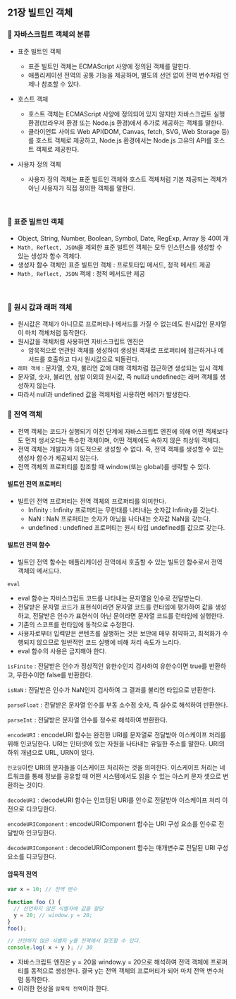 ## 21장 빌트인 객체

### 📌 자바스크립트 객체의 분류
- 표준 빌트인 객체
  - 표준 빌트인 객체는 ECMAScript 사양에 정의된 객체를 말한다.
  - 애플리케이션 전역의 공통 기능을 제공하며, 별도의 선언 없이 전역 변수처럼 언제나 참조할 수 있다.

- 호스트 객체
  - 호스트 객체는 ECMAScript 사양에 정의되어 있지 않지만 자바스크립트 실행환경(브라우저 환경 또는 Node.js 환경)에서 추가로 제공하는 객체를 말한다.
  - 클라이언트 사이드 Web API(DOM, Canvas, fetch, SVG, Web Storage 등)를 호스트 객체로 제공하고, Node.js 환경에서는 Node.js 고유의 API를 호스트 객체로 제공한다.
- 사용자 정의 객체
  - 사용자 정의 객체는 표준 빌트인 객체와 호스트 객체처럼 기본 제공되는 객체가 아닌 사용자가 직접 정의한 객체를 말한다.
<br>

### 📌 표준 빌트인 객체
- Object, String, Number, Boolean, Symbol, Date, RegExp, Array 등 40여 개
- `Math, Reflect, JSON`을 제외한 표준 빌트인 객체는 모두 인스턴스를 생성할 수 있는 생성자 함수 객체다.
- 생성자 함수 객체인 표준 빌트인 객체 : 프로토타입 메서드, 정적 메서드 제공
- `Math, Reflect, JSON` 객체 : 정적 메서드만 제공
<br>

### 📌 원시 값과 래퍼 객체
- 원시값은 객체가 아니므로 프로퍼티나 메서드를 가질 수 없는데도 원시값인 문자열이 마치 객체처럼 동작한다.
- 원시값을 객체처럼 사용하면 자바스크립트 엔진은 
  - 암묵적으로 연관된 객체를 생성하여 생성된 객체로 프로퍼티에 접근하거나 메서드를 호출하고 다시 원시값으로 되돌린다.
- `래퍼 객체` : 문자열, 숫자, 불리언 값에 대해 객체처럼 접근하면 생성되는 임시 객체
- 문자열, 숫자, 불리언, 심벌 이외의 원시값, 즉 null과 undefined는 래퍼 객체를 생성하지 않는다.
- 따라서 null과 undefined 값을 객체처럼 사용하면 에러가 발생한다.
### 📌 전역 객체
- 전역 객체는 코드가 실행되기 이전 단계에 자바스크립트 엔진에 의해 어떤 객체보다도 먼저 생서오디는 특수한 객체이며, 어떤 객체에도 속하지 않은 최상위 객체다.
- 전역 객체는 개발자가 의도적으로 생성할 수 없다. 즉, 전역 객체를 생성할 수 있는 생성자 함수가 제공되지 않는다.
- 전역 객체의 프로퍼티를 참조할 때 window(또는 global)를 생략할 수 있다.
#### 빌트인 전역 프로퍼티
- 빌트인 전역 프로퍼티는 전역 객체의 프로퍼티를 의미한다.
  - Infinity : Infinity 프로퍼티는 무한대를 나타내는 숫자값 Infinity를 갖는다.
  - NaN : NaN 프로퍼티는 숫자가 아님을 나타내는 숫자값 NaN을 갖는다.
  - undefined : undefined 프로퍼티는 원시 타입 undefined를 값으로 갖는다.
#### 빌트인 전역 함수
- 빌트인 전역 함수는 애플리케이션 전역에서 호출할 수 있는 빌트인 함수로서 전역 객체의 메서드다.
 
 `eval`
 
   -  eval 함수는 자바스크립트 코드를 나타내는 문자열을 인수로 전달받는다. 
   -  전달받은 문자열 코드가 표현식이라면 문자열 코드를 런타임에 평가하여 값을 생성하고, 전달받은 인수가 표현식이 아닌 문이라면 문자열 코드를 런타임에 실행한다. 
   -  기존의 스코프를 런타임에 동적으로 수정한다.
   -  사용자로부터 입력받은 콘텐츠를 실행하는 것은 보안에 매우 취약하고, 최적화가 수행되지 않으므로 일반적인 코드 실행에 비해 처리 속도가 느리다. 
   -  eval 함수의 사용은 금지해야 한다. 

  `isFinite` : 전달받은 인수가 정상적인 유한수인지 검사하여 유한수이면 true를 반환하고, 무한수이면 false를 반환한다.
  
  `isNaN` : 전달받은 인수가 NaN인지 검사하여 그 결과를 불리언 타입으로 반환한다.
  
  `parseFloat` : 전달받은 문자열 인수를 부동 소수점 숫자, 즉 실수로 해석하여 반환한다.
  
  `parseInt` : 전달받은 문자열 인수를 정수로 해석하여 반환한다.
  
  `encodeURI` : encodeURI 함수는 완전한 URI를 문자열로 전달받아 이스케이프 처리를 위해 인코딩한다. URI는 인터넷에 있는 자원을 나타내는 유일한 주소를 말한다. URI의 하위 개념으로 URL, URN이 있다. 
   
   `인코딩`이란 URI의 문자들을 이스케이프 처리하는 것을 의미한다. 이스케이프 처리는 네트워크를 통해 정보를 공유할 때 어떤 시스템에서도 읽을 수 있는 아스키 문자 셋으로 변환하는 것이다. 
   
  `decodeURI` : decodeURI 함수는 인코딩된 URI를 인수로 전달받아 이스케이프 처리 이전으로 디코딩한다.
  
  `encodeURIComponent` : encodeURIComponent 함수는 URI 구성 요소를 인수로 전달받아 인코딩한다.
  
  `decodeURIComponent` : decodeURIComponent 함수는 매개변수로 전달된 URI 구성 요소를 디코딩한다.
 
#### 암묵적 전역
```js
var x = 10; // 전역 변수

function foo () {
  // 선언하지 않은 식별자에 값을 할당
  y = 20; // window.y = 20;
}
foo();

// 선언하지 않은 식별자 y를 전역에서 참조할 수 있다.
console.log( x + y ); // 30
```
- 자바스크립트 엔진은 y = 20을 window.y = 20으로 해석하여 전역 객체에 프로퍼티를 동적으로 생성한다. 결국 y는 전역 객체의 프로퍼티가 되어 마치 전역 변수처럼 동작한다.
- 이러한 현상을 `암묵적 전역`이라 한다.
